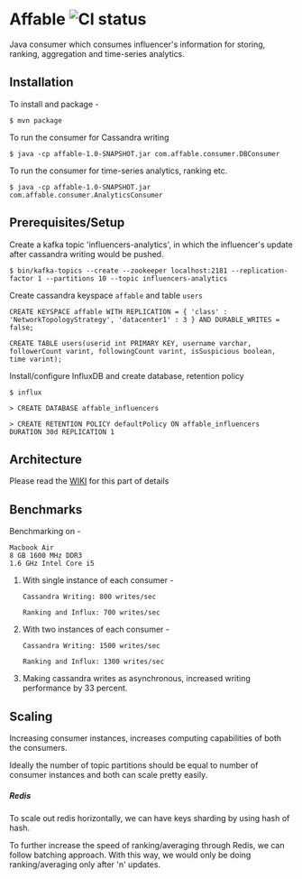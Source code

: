 # Affable ![CI status](https://img.shields.io/badge/build-passing-brightgreen.svg)

Java consumer which consumes influencer's information for storing, ranking, aggregation and time-series analytics.

## Installation
To install and package -

`$ mvn package`

To run the consumer for Cassandra writing

`$ java -cp affable-1.0-SNAPSHOT.jar com.affable.consumer.DBConsumer`

To run the consumer for time-series analytics, ranking etc.

`$ java -cp affable-1.0-SNAPSHOT.jar com.affable.consumer.AnalyticsConsumer`

## Prerequisites/Setup
Create a kafka topic 'influencers-analytics', in which the influencer's update after cassandra writing would be pushed.

`$ bin/kafka-topics --create --zookeeper localhost:2181 --replication-factor 1 --partitions 10 --topic influencers-analytics`

Create cassandra keyspace `affable` and table `users`

`CREATE KEYSPACE affable WITH REPLICATION = { 'class' : 'NetworkTopologyStrategy', 'datacenter1' : 3 } AND DURABLE_WRITES = false;`

`CREATE TABLE users(userid int PRIMARY KEY, username varchar, followerCount varint, followingCount varint, isSuspicious boolean, time varint);`

Install/configure InfluxDB and create database, retention policy

`$ influx`

`> CREATE DATABASE affable_influencers`

`> CREATE RETENTION POLICY defaultPolicy ON affable_influencers DURATION 30d REPLICATION 1`

## Architecture

Please read the [WIKI](https://github.com/mrkranky/affable/wiki) for this part of details

## Benchmarks
Benchmarking on -
```
Macbook Air
8 GB 1600 MHz DDR3
1.6 GHz Intel Core i5
```

1. With single instance of each consumer -

   `Cassandra Writing: 800 writes/sec`
   
   `Ranking and Influx: 700 writes/sec`

2. With two instances of each consumer -
   
   `Cassandra Writing: 1500 writes/sec`
   
   `Ranking and Influx: 1300 writes/sec`
   
3. Making cassandra writes as asynchronous, increased writing performance by 33 percent.

## Scaling

Increasing consumer instances, increases computing capabilities of both the consumers.

Ideally the number of topic partitions should be equal to number of consumer instances and both can scale pretty easily.

##### Redis
To scale out redis horizontally, we can have keys sharding by using hash of hash.

To further increase the speed of ranking/averaging through Redis, we can follow batching approach. With this way, we would only be doing ranking/averaging only after 'n' updates.  

